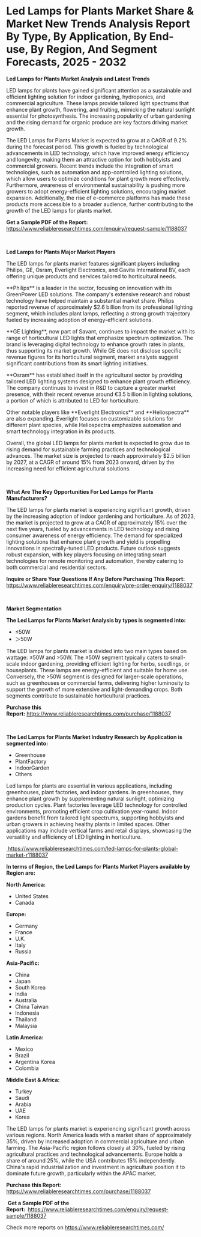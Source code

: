 <p><h1>Led Lamps for Plants Market Share & Market New Trends Analysis Report By Type, By Application, By End-use, By Region, And Segment Forecasts, 2025 - 2032</h1></p><p><strong>Led Lamps for Plants Market Analysis and Latest Trends</strong></p>
<p><p>LED lamps for plants have gained significant attention as a sustainable and efficient lighting solution for indoor gardening, hydroponics, and commercial agriculture. These lamps provide tailored light spectrums that enhance plant growth, flowering, and fruiting, mimicking the natural sunlight essential for photosynthesis. The increasing popularity of urban gardening and the rising demand for organic produce are key factors driving market growth.</p><p>The LED Lamps for Plants Market is expected to grow at a CAGR of 9.2% during the forecast period. This growth is fueled by technological advancements in LED technology, which have improved energy efficiency and longevity, making them an attractive option for both hobbyists and commercial growers. Recent trends include the integration of smart technologies, such as automation and app-controlled lighting solutions, which allow users to optimize conditions for plant growth more effectively. Furthermore, awareness of environmental sustainability is pushing more growers to adopt energy-efficient lighting solutions, encouraging market expansion. Additionally, the rise of e-commerce platforms has made these products more accessible to a broader audience, further contributing to the growth of the LED lamps for plants market.</p></p>
<p><strong>Get a Sample PDF of the Report:&nbsp;</strong> <a href="https://www.reliableresearchtimes.com/enquiry/request-sample/1188037?utm_campaign=3060&utm_medium=2&utm_source=Github&utm_content=ia&utm_term=30032025&utm_id=led-lamps-for-plants">https://www.reliableresearchtimes.com/enquiry/request-sample/1188037</a></p>
<p>&nbsp;</p>
<p><strong>Led Lamps for Plants Major Market Players</strong></p>
<p><p>The LED lamps for plants market features significant players including Philips, GE, Osram, Everlight Electronics, and Gavita International BV, each offering unique products and services tailored to horticultural needs.</p><p>**Philips** is a leader in the sector, focusing on innovation with its GreenPower LED solutions. The company's extensive research and robust technology have helped maintain a substantial market share. Philips reported revenue of approximately $2.6 billion from its professional lighting segment, which includes plant lamps, reflecting a strong growth trajectory fueled by increasing adoption of energy-efficient solutions.</p><p>**GE Lighting**, now part of Savant, continues to impact the market with its range of horticultural LED lights that emphasize spectrum optimization. The brand is leveraging digital technology to enhance growth rates in plants, thus supporting its market growth. While GE does not disclose specific revenue figures for its horticultural segment, market analysts suggest significant contributions from its smart lighting initiatives.</p><p>**Osram** has established itself in the agricultural sector by providing tailored LED lighting systems designed to enhance plant growth efficiency. The company continues to invest in R&D to capture a greater market presence, with their recent revenue around €3.5 billion in lighting solutions, a portion of which is attributed to LED for horticulture.</p><p>Other notable players like **Everlight Electronics** and **Heliospectra** are also expanding. Everlight focuses on customizable solutions for different plant species, while Heliospectra emphasizes automation and smart technology integration in its products.</p><p>Overall, the global LED lamps for plants market is expected to grow due to rising demand for sustainable farming practices and technological advances. The market size is projected to reach approximately $2.5 billion by 2027, at a CAGR of around 15% from 2023 onward, driven by the increasing need for efficient agricultural solutions.</p></p>
<p>&nbsp;</p>
<p><strong>What Are The Key Opportunities For Led Lamps for Plants Manufacturers?</strong></p>
<p><p>The LED lamps for plants market is experiencing significant growth, driven by the increasing adoption of indoor gardening and horticulture. As of 2023, the market is projected to grow at a CAGR of approximately 15% over the next five years, fueled by advancements in LED technology and rising consumer awareness of energy efficiency. The demand for specialized lighting solutions that enhance plant growth and yield is propelling innovations in spectrally-tuned LED products. Future outlook suggests robust expansion, with key players focusing on integrating smart technologies for remote monitoring and automation, thereby catering to both commercial and residential sectors.</p></p>
<p><strong>Inquire or Share Your Questions If Any Before Purchasing This Report:</strong> <a href="https://www.reliableresearchtimes.com/enquiry/pre-order-enquiry/1188037?utm_campaign=3060&utm_medium=2&utm_source=Github&utm_content=ia&utm_term=30032025&utm_id=led-lamps-for-plants">https://www.reliableresearchtimes.com/enquiry/pre-order-enquiry/1188037</a></p>
<p>&nbsp;</p>
<p><strong>Market Segmentation</strong></p>
<p><strong>The Led Lamps for Plants Market Analysis by types is segmented into:</strong></p>
<p><ul><li>≤50W</li><li>＞50W</li></ul></p>
<p><p>The LED lamps for plants market is divided into two main types based on wattage: ≤50W and >50W. The ≤50W segment typically caters to small-scale indoor gardening, providing efficient lighting for herbs, seedlings, or houseplants. These lamps are energy-efficient and suitable for home use. Conversely, the >50W segment is designed for larger-scale operations, such as greenhouses or commercial farms, delivering higher luminosity to support the growth of more extensive and light-demanding crops. Both segments contribute to sustainable horticultural practices.</p></p>
<p><strong>Purchase this Report:&nbsp;</strong><a href="https://www.reliableresearchtimes.com/purchase/1188037?utm_campaign=3060&utm_medium=2&utm_source=Github&utm_content=ia&utm_term=30032025&utm_id=led-lamps-for-plants">https://www.reliableresearchtimes.com/purchase/1188037</a></p>
<p>&nbsp;</p>
<p><strong>The Led Lamps for Plants Market Industry Research by Application is segmented into:</strong></p>
<p><ul><li>Greenhouse</li><li>PlantFactory</li><li>IndoorGarden</li><li>Others</li></ul></p>
<p><p>Led lamps for plants are essential in various applications, including greenhouses, plant factories, and indoor gardens. In greenhouses, they enhance plant growth by supplementing natural sunlight, optimizing production cycles. Plant factories leverage LED technology for controlled environments, promoting efficient crop cultivation year-round. Indoor gardens benefit from tailored light spectrums, supporting hobbyists and urban growers in achieving healthy plants in limited spaces. Other applications may include vertical farms and retail displays, showcasing the versatility and efficiency of LED lighting in horticulture.</p></p>
<p><a href="https://www.reliableresearchtimes.com/led-lamps-for-plants-global-market-r1188037?utm_campaign=3060&utm_medium=2&utm_source=Github&utm_content=ia&utm_term=30032025&utm_id=led-lamps-for-plants">&nbsp;https://www.reliableresearchtimes.com/led-lamps-for-plants-global-market-r1188037</a></p>
<p><strong>In terms of Region, the Led Lamps for Plants Market Players available by Region are:</strong></p>
<p>
    <p> <strong> North America: </strong>
        <ul>
            <li>United States</li>
            <li>Canada</li>
        </ul>
        </p> 
    <p> <strong> Europe: </strong>
        <ul>
            <li>Germany</li>
            <li>France</li>
            <li>U.K.</li>
            <li>Italy</li>
            <li>Russia</li>
        </ul>
        </p> 
    <p> <strong> Asia-Pacific: </strong>
        <ul>
            <li>China</li>
            <li>Japan</li>
            <li>South Korea</li>
            <li>India</li>
            <li>Australia</li>
            <li>China Taiwan</li>
            <li>Indonesia</li>
            <li>Thailand</li>
            <li>Malaysia</li>
        </ul>
        </p> 
    <p> <strong> Latin America: </strong>
        <ul>
            <li>Mexico</li>
            <li>Brazil</li>
            <li>Argentina Korea</li>
            <li>Colombia</li>
        </ul>
        </p> 
    <p> <strong> Middle East & Africa: </strong>
        <ul>
            <li>Turkey</li>
            <li>Saudi</li>
            <li>Arabia</li>
            <li>UAE</li>
            <li>Korea</li>
        </ul>
    </p>
    </p>
<p><p>The LED lamps for plants market is experiencing significant growth across various regions. North America leads with a market share of approximately 35%, driven by increased adoption in commercial agriculture and urban farming. The Asia-Pacific region follows closely at 30%, fueled by rising agricultural practices and technological advancements. Europe holds a share of around 25%, while the USA contributes 15% independently. China's rapid industrialization and investment in agriculture position it to dominate future growth, particularly within the APAC market.</p></p>
<p><strong>Purchase this Report: </strong><a href="https://www.reliableresearchtimes.com/purchase/1188037?utm_campaign=3060&utm_medium=2&utm_source=Github&utm_content=ia&utm_term=30032025&utm_id=led-lamps-for-plants">https://www.reliableresearchtimes.com/purchase/1188037</a></p>
<p>&nbsp;<strong>Get a Sample PDF of the Report:&nbsp;&nbsp;</strong><a href="https://www.reliableresearchtimes.com/enquiry/request-sample/1188037?utm_campaign=3060&utm_medium=2&utm_source=Github&utm_content=ia&utm_term=30032025&utm_id=led-lamps-for-plants">https://www.reliableresearchtimes.com/enquiry/request-sample/1188037</a></p>
<p><strong></strong></p>
<p>Check more reports on <a href="https://www.reliableresearchtimes.com/?utm_campaign=3060&utm_medium=2&utm_source=Github&utm_content=ia&utm_term=30032025&utm_id=led-lamps-for-plants">https://www.reliableresearchtimes.com/</a></p>